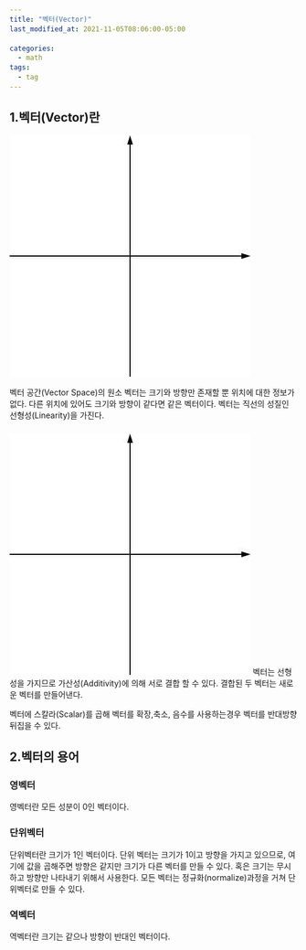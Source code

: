 ```yaml
---
title: "벡터(Vector)"
last_modified_at: 2021-11-05T08:06:00-05:00

categories:
  - math
tags:
  - tag
---
```

## 1.벡터(Vector)란
![alt](/assets/images/math/0001-01-01-Vector/1.jpg)

벡터 공간(Vector Space)의 원소
벡터는 크기와 방향만 존재할 뿐 위치에 대한 정보가 없다.
다른 위치에 있어도 크기와 방향이 같다면 같은 벡터이다.
벡터는 직선의 성질인 선형성(Linearity)을 가진다.

### 
![alt](/assets/images/math/0001-01-01-Vector/1.jpg)
벡터는 선형성을 가지므로 가산성(Additivity)에 의해 서로 결합 할 수 있다. 결합된 두 벡터는 새로운 벡터를 만들어낸다.

벡터에 스칼라(Scalar)를 곱해 벡터를 확장,축소, 음수를 사용하는경우 벡터를 반대방향 뒤집을 수 있다.

## 2.벡터의 용어

### 영벡터
영벡터란 모든 성분이 0인 벡터이다.

### 단위벡터
단위벡터란 크기가 1인 벡터이다.
단위 벡터는 크기가 1이고 방향을 가지고 있으므로, 여기에 값을 곱해주면 방향은 같지만 크기가 다른 벡터를 만들 수 있다. 
혹은 크기는 무시하고 방향만 나타내기 위해서 사용한다.
모든 벡터는 정규화(normalize)과정을 거쳐 단위벡터로 만들 수 있다.

### 역벡터
역벡터란 크기는 같으나 방향이 반대인 벡터이다.


